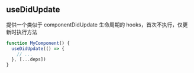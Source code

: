 ## useDidUpdate

提供一个类似于 componentDidUpdate 生命周期的 hooks，首次不执行，仅更新时执行方法

```javascript
function MyComponent() {
  useDidUpdate(() => {
    // ...
  }, [...deps])
}
```
